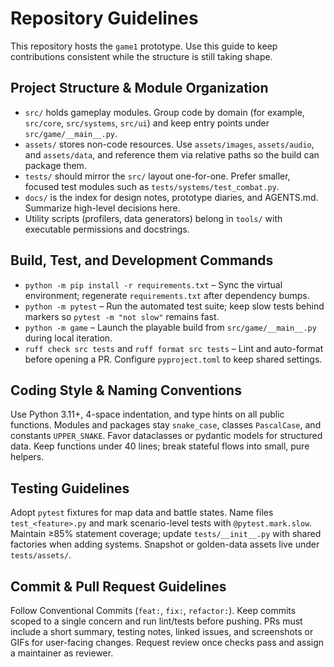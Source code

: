 # Repository Guidelines

This repository hosts the `game1` prototype. Use this guide to keep contributions consistent while the structure is still taking shape.

## Project Structure & Module Organization
- `src/` holds gameplay modules. Group code by domain (for example, `src/core`, `src/systems`, `src/ui`) and keep entry points under `src/game/__main__.py`.
- `assets/` stores non-code resources. Use `assets/images`, `assets/audio`, and `assets/data`, and reference them via relative paths so the build can package them.
- `tests/` should mirror the `src/` layout one-for-one. Prefer smaller, focused test modules such as `tests/systems/test_combat.py`.
- `docs/` is the index for design notes, prototype diaries, and AGENTS.md. Summarize high-level decisions here.
- Utility scripts (profilers, data generators) belong in `tools/` with executable permissions and docstrings.

## Build, Test, and Development Commands
- `python -m pip install -r requirements.txt` – Sync the virtual environment; regenerate `requirements.txt` after dependency bumps.
- `python -m pytest` – Run the automated test suite; keep slow tests behind markers so `pytest -m "not slow"` remains fast.
- `python -m game` – Launch the playable build from `src/game/__main__.py` during local iteration.
- `ruff check src tests` and `ruff format src tests` – Lint and auto-format before opening a PR. Configure `pyproject.toml` to keep shared settings.

## Coding Style & Naming Conventions
Use Python 3.11+, 4-space indentation, and type hints on all public functions. Modules and packages stay `snake_case`, classes `PascalCase`, and constants `UPPER_SNAKE`. Favor dataclasses or pydantic models for structured data. Keep functions under 40 lines; break stateful flows into small, pure helpers.

## Testing Guidelines
Adopt `pytest` fixtures for map data and battle states. Name files `test_<feature>.py` and mark scenario-level tests with `@pytest.mark.slow`. Maintain ≥85% statement coverage; update `tests/__init__.py` with shared factories when adding systems. Snapshot or golden-data assets live under `tests/assets/`.

## Commit & Pull Request Guidelines
Follow Conventional Commits (`feat:`, `fix:`, `refactor:`). Keep commits scoped to a single concern and run lint/tests before pushing. PRs must include a short summary, testing notes, linked issues, and screenshots or GIFs for user-facing changes. Request review once checks pass and assign a maintainer as reviewer.
